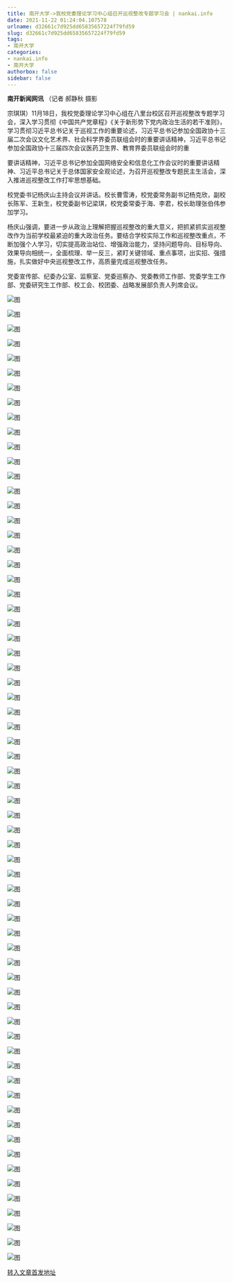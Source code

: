 ```yaml
---
title: 南开大学->我校党委理论学习中心组召开巡视整改专题学习会 | nankai.info
date: 2021-11-22 01:24:04.107578
urlname: d32661c7d925dd65835657224f79fd59
slug: d32661c7d925dd65835657224f79fd59
tags: 
- 南开大学
categories:
- nankai.info
- 南开大学
authorbox: false
sidebar: false
---
```

**南开新闻网讯** （记者 郝静秋 摄影

宗琪琪）11月18日，我校党委理论学习中心组在八里台校区召开巡视整改专题学习会，深入学习贯彻《中国共产党章程》《关于新形势下党内政治生活的若干准则》，学习贯彻习近平总书记关于巡视工作的重要论述，习近平总书记参加全国政协十三届二次会议文化艺术界、社会科学界委员联组会时的重要讲话精神，习近平总书记参加全国政协十三届四次会议医药卫生界、教育界委员联组会时的重
<!--more-->
要讲话精神，习近平总书记参加全国网络安全和信息化工作会议时的重要讲话精神、习近平总书记关于总体国家安全观论述，为召开巡视整改专题民主生活会，深入推进巡视整改工作打牢思想基础。

校党委书记杨庆山主持会议并讲话。校长曹雪涛，校党委常务副书记杨克欣，副校长陈军、王新生，校党委副书记梁琪，校党委常委于海、李君，校长助理张伯伟参加学习。

杨庆山强调，要进一步从政治上理解把握巡视整改的重大意义，把抓紧抓实巡视整改作为当前学校最紧迫的重大政治任务。要结合学校实际工作和巡视整改重点，不断加强个人学习，切实提高政治站位、增强政治能力，坚持问题导向、目标导向、效果导向相统一，全面梳理、举一反三，紧盯关键领域、重点事项，出实招、强措施，扎实做好中央巡视整改工作，高质量完成巡视整改任务。

党委宣传部、纪委办公室、监察室、党委巡察办、党委教师工作部、党委学生工作部、党委研究生工作部、校工会、校团委、战略发展部负责人列席会议。

![图](http://news.nankai.edu.cn/ywsd/system/2021/11/18/g)

![图](http://news.nankai.edu.cn/ywsd/system/2021/11/18/p)

![图](http://news.nankai.edu.cn/ywsd/system/2021/11/18/j)

![图](http://news.nankai.edu.cn/ywsd/system/2021/11/18/)

![图](http://news.nankai.edu.cn/ywsd/system/2021/11/18/a)

![图](http://news.nankai.edu.cn/ywsd/system/2021/11/18/5)

![图](http://news.nankai.edu.cn/ywsd/system/2021/11/18/9)

![图](http://news.nankai.edu.cn/ywsd/system/2021/11/18/0)

![图](http://news.nankai.edu.cn/ywsd/system/2021/11/18/4)

![图](http://news.nankai.edu.cn/ywsd/system/2021/11/18/2)

![图](http://news.nankai.edu.cn/ywsd/system/2021/11/18/a)

![图](http://news.nankai.edu.cn/ywsd/system/2021/11/18/8)

![图](http://news.nankai.edu.cn/ywsd/system/2021/11/18/_)

![图](http://news.nankai.edu.cn/ywsd/system/2021/11/18/2)

![图](http://news.nankai.edu.cn/ywsd/system/2021/11/18/3)

![图](http://news.nankai.edu.cn/ywsd/system/2021/11/18/0)

![图](http://news.nankai.edu.cn/ywsd/system/2021/11/18/3)

![图](http://news.nankai.edu.cn/ywsd/system/2021/11/18/4)

![图](http://news.nankai.edu.cn/ywsd/system/2021/11/18/0)

![图](http://news.nankai.edu.cn/ywsd/system/2021/11/18/0)

![图](http://news.nankai.edu.cn/ywsd/system/2021/11/18/0)

![图](http://news.nankai.edu.cn/ywsd/system/2021/11/18/3)

![图](http://news.nankai.edu.cn/ywsd/system/2021/11/18/0)

![图](http://news.nankai.edu.cn/ywsd/system/2021/11/18/0)

![图](http://news.nankai.edu.cn/)

![图](http://news.nankai.edu.cn/ywsd/system/2021/11/18/0)

![图](http://news.nankai.edu.cn/ywsd/system/2021/11/18/3)

![图](http://news.nankai.edu.cn/ywsd/system/2021/11/18/4)

![图](http://news.nankai.edu.cn/)

![图](http://news.nankai.edu.cn/ywsd/system/2021/11/18/0)

![图](http://news.nankai.edu.cn/ywsd/system/2021/11/18/0)

![图](http://news.nankai.edu.cn/ywsd/system/2021/11/18/0)

![图](http://news.nankai.edu.cn/)

![图](http://news.nankai.edu.cn/ywsd/system/2021/11/18/3)

![图](http://news.nankai.edu.cn/ywsd/system/2021/11/18/0)

![图](http://news.nankai.edu.cn/ywsd/system/2021/11/18/0)

![图](http://news.nankai.edu.cn/)

![图](http://news.nankai.edu.cn/ywsd/system/2021/11/18/c)

![图](http://news.nankai.edu.cn/ywsd/system/2021/11/18/i)

![图](http://news.nankai.edu.cn/ywsd/system/2021/11/18/p)

![图](http://news.nankai.edu.cn/)

![图](http://news.nankai.edu.cn/ywsd/system/2021/11/18/n)

![图](http://news.nankai.edu.cn/ywsd/system/2021/11/18/c)

![图](http://news.nankai.edu.cn/ywsd/system/2021/11/18/)

![图](http://news.nankai.edu.cn/ywsd/system/2021/11/18/u)

![图](http://news.nankai.edu.cn/ywsd/system/2021/11/18/d)

![图](http://news.nankai.edu.cn/ywsd/system/2021/11/18/e)

![图](http://news.nankai.edu.cn/ywsd/system/2021/11/18/)

![图](http://news.nankai.edu.cn/ywsd/system/2021/11/18/i)

![图](http://news.nankai.edu.cn/ywsd/system/2021/11/18/a)

![图](http://news.nankai.edu.cn/ywsd/system/2021/11/18/k)

![图](http://news.nankai.edu.cn/ywsd/system/2021/11/18/n)

![图](http://news.nankai.edu.cn/ywsd/system/2021/11/18/a)

![图](http://news.nankai.edu.cn/ywsd/system/2021/11/18/n)

![图](http://news.nankai.edu.cn/ywsd/system/2021/11/18/)

![图](http://news.nankai.edu.cn/ywsd/system/2021/11/18/s)

![图](http://news.nankai.edu.cn/ywsd/system/2021/11/18/w)

![图](http://news.nankai.edu.cn/ywsd/system/2021/11/18/e)

![图](http://news.nankai.edu.cn/ywsd/system/2021/11/18/n)

![图](http://news.nankai.edu.cn/)

![图](http://news.nankai.edu.cn/)

![图](http://news.nankai.edu.cn/ywsd/system/2021/11/18/:)

![图](http://news.nankai.edu.cn/ywsd/system/2021/11/18/p)

![图](http://news.nankai.edu.cn/ywsd/system/2021/11/18/t)

![图](http://news.nankai.edu.cn/ywsd/system/2021/11/18/t)

![图](http://news.nankai.edu.cn/ywsd/system/2021/11/18/h)

[转入文章首发地址](http://news.nankai.edu.cn/ywsd/system/2021/11/18/030048955.shtml)